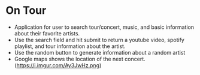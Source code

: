 # On Tour
- Application for user to search tour/concert, music, and basic information about their favorite artists.
- Use the search field and hit submit to return a youtube video, spotify playlist, and tour information about the artist.
- Use the random button to generate information about a random artist
- Google maps shows the location of the next concert.
(https://i.imgur.com/Ay3JwHz.png)
